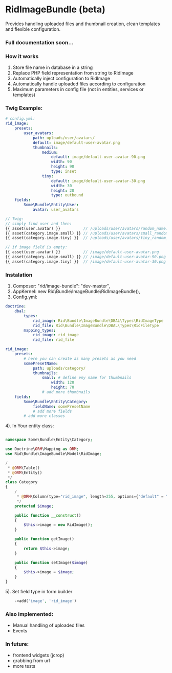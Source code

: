 RidImageBundle (beta)
==================================
Provides handling uploaded files and thumbnail creation, clean templates and flexible configuration.

### Full documentation soon...

### How it works
1. Store file name in database in a string
2. Replace PHP field representation from string to RidImage
3. Automatically inject configuration to RidImage
4. Automatically handle uploaded files according to configuration
5. Maximum parameters in config file (not in entities, services or templates)

### Twig Example:
``` yaml
# config.yml:
rid_image:
    presets:
        user_avatars:
            path: uploads/user/avatars/
            default: image/default-user-avatar.png
            thumbnails:
                medium:
                    default: image/default-user-avatar-90.png
                    width: 90
                    height: 90
                    type: inset
                tiny:
                    default: image/default-user-avatar-30.png
                    width: 30
                    height: 20
                    type: outbound
    fields:
        Some\Bundle\Entity\User:
            avatar: user_avatars
```
``` php
// Twig:
// simply find user and then:
{{ asset(user.avatar) }}          // /uploads/user/avatars/random_name.jpg (full size)
{{ asset(category.image.small) }} // /uploads/user/avatars/small_random_name.jpg (90x90)
{{ asset(category.image.tiny) }}  // /uploads/user/avatars/tiny_random_name.jpg (30x20)

// if image field is empty:
{{ asset(user.avatar) }}          // /image/default-user-avatar.png
{{ asset(category.image.small) }} // /image/default-user-avatar-90.png
{{ asset(category.image.tiny) }}  // /image/default-user-avatar-30.png

```

### Instalation
1. Composer: "rid/image-bundle": "dev-master",
2. AppKernel: new Rid\Bundle\ImageBundle\RidImageBundle(),
3. Config.yml:
``` yaml
doctrine:
    dbal:
        types:
            rid_image: Rid\Bundle\ImageBundle\DBAL\Types\RidImageType
            rid_file: Rid\Bundle\ImageBundle\DBAL\Types\RidFileType
        mapping_types:
            rid_image: rid_image
            rid_file: rid_file

rid_image:
    presets:
        # here you can create as many presets as you need
        somePresetName:
            path: uploads/category/
            thumbnails:
                small: # define eny name for thumbnails
                    width: 120
                    height: 70
                # add more thumbnails
    fields:
        Some\Bundle\Entity\Category:
            fieldName: somePresetName
            # add more fields
        # add more classes
```
4). In Your entity class:
``` php

namespace Some\Bundle\Entity\Category;

use Doctrine\ORM\Mapping as ORM;
use Rid\Bundle\ImageBundle\Model\RidImage;

/
 * @ORM\Table()
 * @ORM\Entity()
 */
class Category
{
    /
     * @ORM\Column(type="rid_image", length=255, options={"default" = ""})
     */
    protected $image;

    public function __construct()
    {
        $this->image = new RidImage();
    }

    public function getImage()
    {
        return $this->image;
    }

    public function setImage($image)
    {
        $this->image = $image;
    }
}

```
5). Set field type in form builder
``` php
    ->add('image', 'rid_image')
```

### Also implemented:
- Manual handling of uploaded files
- Events

### In future:
- frontend widgets (jcrop)
- grabbing from url
- more tests